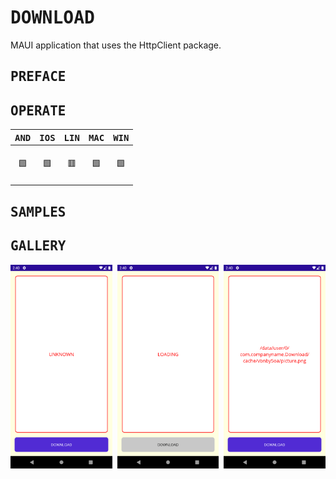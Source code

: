 # <samp>DOWNLOAD</samp>

MAUI application that uses the HttpClient package.

## <samp>PREFACE</samp>

## <samp>OPERATE</samp>

| <samp>AND</samp> | <samp>IOS</samp> | <samp>LIN</samp> | <samp>MAC</samp> | <samp>WIN</samp> |
| :-: | :-: | :-: | :-: | :-: |
| <br>🟩<br><br> | <br>🟩<br><br> | <br>🟥<br><br> | <br>🟩<br><br> | <br>🟩<br><br> |

## <samp>SAMPLES</samp>

## <samp>GALLERY</samp>

<img src="assets/img1.png" width="32.333%"/><img src="assets/none.png" width="1.5%"/><img src="assets/img2.png" width="32.333%"/><img src="assets/none.png" width="1.5%"/><img src="assets/img3.png" width="32.333%"/>
